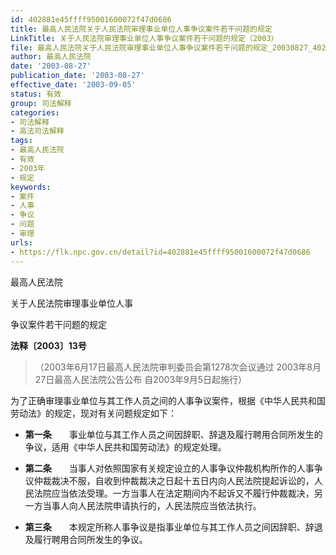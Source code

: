 ```yaml
---
id: 402881e45ffff95001600072f47d0686
title: 最高人民法院关于人民法院审理事业单位人事争议案件若干问题的规定
LinkTitle: 关于人民法院审理事业单位人事争议案件若干问题的规定（2003）
file: 最高人民法院关于人民法院审理事业单位人事争议案件若干问题的规定_20030827_402881e45ffff95001600072f47d0686.docx
author: 最高人民法院
date: '2003-08-27'
publication_date: '2003-08-27'
effective_date: '2003-09-05'
status: 有效
group: 司法解释
categories:
- 司法解释
- 高法司法解释
tags:
- 最高人民法院
- 有效
- 2003年
- 规定
keywords:
- 案件
- 人事
- 争议
- 问题
- 审理
urls:
- https://flk.npc.gov.cn/detail?id=402881e45ffff95001600072f47d0686
---
```


最高人民法院

关于人民法院审理事业单位人事

争议案件若干问题的规定

**法释〔2003〕13号**

> （2003年6月17日最高人民法院审判委员会第1278次会议通过 2003年8月27日最高人民法院公告公布 自2003年9月5日起施行）

为了正确审理事业单位与其工作人员之间的人事争议案件，根据《中华人民共和国劳动法》的规定，现对有关问题规定如下：

- **第一条**　　事业单位与其工作人员之间因辞职、辞退及履行聘用合同所发生的争议，适用《中华人民共和国劳动法》的规定处理。

- **第二条**　　当事人对依照国家有关规定设立的人事争议仲裁机构所作的人事争议仲裁裁决不服，自收到仲裁裁决之日起十五日内向人民法院提起诉讼的，人民法院应当依法受理。一方当事人在法定期间内不起诉又不履行仲裁裁决，另一方当事人向人民法院申请执行的，人民法院应当依法执行。

- **第三条**　　本规定所称人事争议是指事业单位与其工作人员之间因辞职、辞退及履行聘用合同所发生的争议。

